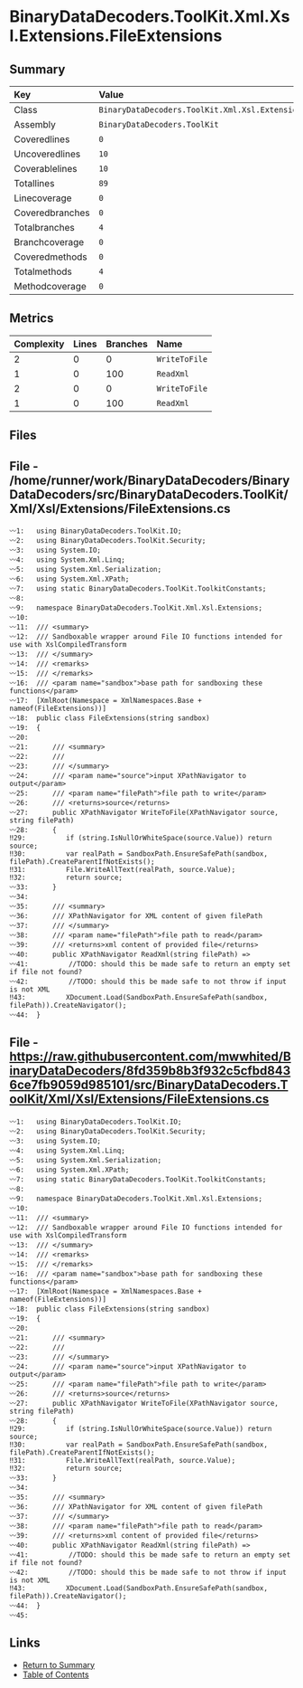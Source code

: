 ﻿# BinaryDataDecoders.ToolKit.Xml.Xsl.Extensions.FileExtensions

## Summary

| Key             | Value                                                          |
| :-------------- | :------------------------------------------------------------- |
| Class           | `BinaryDataDecoders.ToolKit.Xml.Xsl.Extensions.FileExtensions` |
| Assembly        | `BinaryDataDecoders.ToolKit`                                   |
| Coveredlines    | `0`                                                            |
| Uncoveredlines  | `10`                                                           |
| Coverablelines  | `10`                                                           |
| Totallines      | `89`                                                           |
| Linecoverage    | `0`                                                            |
| Coveredbranches | `0`                                                            |
| Totalbranches   | `4`                                                            |
| Branchcoverage  | `0`                                                            |
| Coveredmethods  | `0`                                                            |
| Totalmethods    | `4`                                                            |
| Methodcoverage  | `0`                                                            |

## Metrics

| Complexity | Lines | Branches | Name          |
| :--------- | :---- | :------- | :------------ |
| 2          | 0     | 0        | `WriteToFile` |
| 1          | 0     | 100      | `ReadXml`     |
| 2          | 0     | 0        | `WriteToFile` |
| 1          | 0     | 100      | `ReadXml`     |

## Files

## File - /home/runner/work/BinaryDataDecoders/BinaryDataDecoders/src/BinaryDataDecoders.ToolKit/Xml/Xsl/Extensions/FileExtensions.cs

```CSharp
〰1:   using BinaryDataDecoders.ToolKit.IO;
〰2:   using BinaryDataDecoders.ToolKit.Security;
〰3:   using System.IO;
〰4:   using System.Xml.Linq;
〰5:   using System.Xml.Serialization;
〰6:   using System.Xml.XPath;
〰7:   using static BinaryDataDecoders.ToolKit.ToolkitConstants;
〰8:   
〰9:   namespace BinaryDataDecoders.ToolKit.Xml.Xsl.Extensions;
〰10:  
〰11:  /// <summary>
〰12:  /// Sandboxable wrapper around File IO functions intended for use with XslCompiledTransform
〰13:  /// </summary>
〰14:  /// <remarks>
〰15:  /// </remarks>
〰16:  /// <param name="sandbox">base path for sandboxing these functions</param>
〰17:  [XmlRoot(Namespace = XmlNamespaces.Base + nameof(FileExtensions))]
〰18:  public class FileExtensions(string sandbox)
〰19:  {
〰20:  
〰21:      /// <summary>
〰22:      ///
〰23:      /// </summary>
〰24:      /// <param name="source">input XPathNavigator to output</param>
〰25:      /// <param name="filePath">file path to write</param>
〰26:      /// <returns>source</returns>
〰27:      public XPathNavigator WriteToFile(XPathNavigator source, string filePath)
〰28:      {
‼29:          if (string.IsNullOrWhiteSpace(source.Value)) return source;
‼30:          var realPath = SandboxPath.EnsureSafePath(sandbox, filePath).CreateParentIfNotExists();
‼31:          File.WriteAllText(realPath, source.Value);
‼32:          return source;
〰33:      }
〰34:  
〰35:      /// <summary>
〰36:      /// XPathNavigator for XML content of given filePath
〰37:      /// </summary>
〰38:      /// <param name="filePath">file path to read</param>
〰39:      /// <returns>xml content of provided file</returns>
〰40:      public XPathNavigator ReadXml(string filePath) =>
〰41:          //TODO: should this be made safe to return an empty set if file not found?
〰42:          //TODO: should this be made safe to not throw if input is not XML
‼43:          XDocument.Load(SandboxPath.EnsureSafePath(sandbox, filePath)).CreateNavigator();
〰44:  }
```

## File - https://raw.githubusercontent.com/mwwhited/BinaryDataDecoders/8fd359b8b3f932c5cfbd8436ce7fb9059d985101/src/BinaryDataDecoders.ToolKit/Xml/Xsl/Extensions/FileExtensions.cs

```CSharp
〰1:   using BinaryDataDecoders.ToolKit.IO;
〰2:   using BinaryDataDecoders.ToolKit.Security;
〰3:   using System.IO;
〰4:   using System.Xml.Linq;
〰5:   using System.Xml.Serialization;
〰6:   using System.Xml.XPath;
〰7:   using static BinaryDataDecoders.ToolKit.ToolkitConstants;
〰8:   
〰9:   namespace BinaryDataDecoders.ToolKit.Xml.Xsl.Extensions;
〰10:  
〰11:  /// <summary>
〰12:  /// Sandboxable wrapper around File IO functions intended for use with XslCompiledTransform
〰13:  /// </summary>
〰14:  /// <remarks>
〰15:  /// </remarks>
〰16:  /// <param name="sandbox">base path for sandboxing these functions</param>
〰17:  [XmlRoot(Namespace = XmlNamespaces.Base + nameof(FileExtensions))]
〰18:  public class FileExtensions(string sandbox)
〰19:  {
〰20:  
〰21:      /// <summary>
〰22:      ///
〰23:      /// </summary>
〰24:      /// <param name="source">input XPathNavigator to output</param>
〰25:      /// <param name="filePath">file path to write</param>
〰26:      /// <returns>source</returns>
〰27:      public XPathNavigator WriteToFile(XPathNavigator source, string filePath)
〰28:      {
‼29:          if (string.IsNullOrWhiteSpace(source.Value)) return source;
‼30:          var realPath = SandboxPath.EnsureSafePath(sandbox, filePath).CreateParentIfNotExists();
‼31:          File.WriteAllText(realPath, source.Value);
‼32:          return source;
〰33:      }
〰34:  
〰35:      /// <summary>
〰36:      /// XPathNavigator for XML content of given filePath
〰37:      /// </summary>
〰38:      /// <param name="filePath">file path to read</param>
〰39:      /// <returns>xml content of provided file</returns>
〰40:      public XPathNavigator ReadXml(string filePath) =>
〰41:          //TODO: should this be made safe to return an empty set if file not found?
〰42:          //TODO: should this be made safe to not throw if input is not XML
‼43:          XDocument.Load(SandboxPath.EnsureSafePath(sandbox, filePath)).CreateNavigator();
〰44:  }
〰45:  
```

## Links

* [Return to Summary](Summary.md)
* [Table of Contents](../TOC.md)

